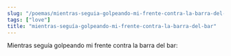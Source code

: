 ```yaml
---
slug: "/poemas/mientras-seguia-golpeando-mi-frente-contra-la-barra-del-bar"
tags: ["love"]
title: "mientras-seguía-golpeando-mi-frente-contra-la-barra-del-bar"
---
```

Mientras seguía golpeando mi frente contra la barra del bar: